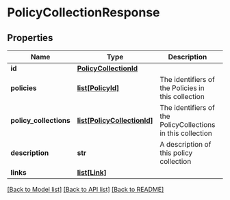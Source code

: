 # PolicyCollectionResponse

## Properties
Name | Type | Description | Notes
------------ | ------------- | ------------- | -------------
**id** | [**PolicyCollectionId**](PolicyCollectionId.md) |  | [optional] 
**policies** | [**list[PolicyId]**](PolicyId.md) | The identifiers of the Policies in this collection | [optional] 
**policy_collections** | [**list[PolicyCollectionId]**](PolicyCollectionId.md) | The identifiers of the PolicyCollections in this collection | [optional] 
**description** | **str** | A description of this policy collection | [optional] 
**links** | [**list[Link]**](Link.md) |  | [optional] 

[[Back to Model list]](../README.md#documentation-for-models) [[Back to API list]](../README.md#documentation-for-api-endpoints) [[Back to README]](../README.md)


